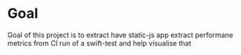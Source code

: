 # Goal
Goal of this project is to extract have static-js app extract performane metrics from CI run of a swift-test and help visualise that